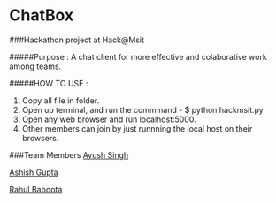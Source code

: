 # ChatBox

###Hackathon project at Hack@Msit

#####Purpose : 
A chat client for more effective and colaborative work among teams.

#####HOW TO USE :
  1. Copy all file in folder.
  2. Open up terminal, and run the commmand - $ python hackmsit.py
  3. Open any web browser and run localhost:5000.
  4. Other members can join by just runnning the local host on their browsers.

###Team Members
[Ayush Singh](https://github.com/ayush1997/)

[Ashish Gupta](https://github.com/thinker3197/)

[Rahul  Baboota](https://github.com/RahulBaboota/)
